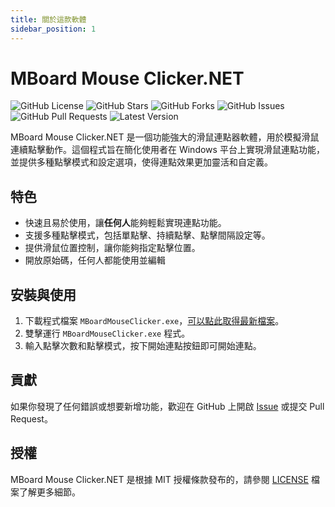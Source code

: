 ```yaml
---
title: 關於這款軟體
sidebar_position: 1
---
```


# MBoard Mouse Clicker.NET

![GitHub License](https://img.shields.io/github/license/510208/mboard.net)
![GitHub Stars](https://img.shields.io/github/stars/510208/mboard.net)
![GitHub Forks](https://img.shields.io/github/forks/510208/mboard.net)
![GitHub Issues](https://img.shields.io/github/issues/510208/mboard.net)
![GitHub Pull Requests](https://img.shields.io/github/issues-pr/510208/mboard.net)
![Latest Version](https://img.shields.io/github/v/release/510208/mboard.net)

MBoard Mouse Clicker.NET 是一個功能強大的滑鼠連點器軟體，用於模擬滑鼠連續點擊動作。這個程式旨在簡化使用者在 Windows 平台上實現滑鼠連點功能，並提供多種點擊模式和設定選項，使得連點效果更加靈活和自定義。

## 特色

- 快速且易於使用，讓**任何人**能夠輕鬆實現連點功能。
- 支援多種點擊模式，包括單點擊、持續點擊、點擊間隔設定等。
- 提供滑鼠位置控制，讓你能夠指定點擊位置。
- 開放原始碼，任何人都能使用並編輯

## 安裝與使用

1. 下載程式檔案 `MBoardMouseClicker.exe`，[可以點此取得最新檔案](https://github.com/510208/mboard.net/releases/latest)。
2. 雙擊運行 `MBoardMouseClicker.exe` 程式。
3. 輸入點擊次數和點擊模式，按下開始連點按鈕即可開始連點。

## 貢獻

如果你發現了任何錯誤或想要新增功能，歡迎在 GitHub 上開啟 [Issue](https://github.com/510208/mboard.net/issues) 或提交 Pull Request。

## 授權

MBoard Mouse Clicker.NET 是根據 MIT 授權條款發布的，請參閱 [LICENSE](https://github.com/510208/mboard.net/blob/main/LICENSE) 檔案了解更多細節。